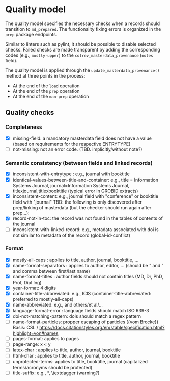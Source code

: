 # Quality model

The quality model specifies the necessary checks when a records should transition to ``md_prepared``. The functionality fixing errors is organized in the `prep` package endpoints.

Similar to linters such as pylint, it should be possible to disable selected checks. Failed checks are made transparent by adding the corresponding codes (e.g., `mostly-upper`) to the `colrev_masterdata_provenance` (`notes` field).

The quality model is applied through the `update_masterdata_provenance()` method at three points in the process:

- At the end of the `load` operation
- At the end of the `prep` operation
- At the end of the `man-prep` operation

<!--
CHECK SYSTEMATICALLY:
Resources: https://github.com/Kingsford-Group/biblint

- search sources/provenance
- identification (reducing manual/error-prone processes)
- quality rules: fit for purposes: dedupe/reporting/citing the sample
- dedupe: prepare, dedupe, dedupe-special-cases, validate, undo
- use ontology to capture the "research history"/relations

- Introduce quality defect rules with id s like pylint (and add examples)
- Use in provenance and allow users to disable or add custom rules.
- Extract the rules to a separate script

TBD: separately
- check for compliance with rules
- apply prep package endpoints to fix defets

TBD: General errors category? (quality_defect)
Should the following simply be corrected?
- associated-entity (???): correction, update, ... (-> RESEARCH-HISTORY)
- non-entity (??): editorial board, cover page, back-matter (-> RESEARCH-HISTORY)

TBD: should it be possible to override all rules? how? how do we make sure that follow-up operations do not re-apply the requirements?
TBD: language: add missing (always required) - BUT: language is not a masterdata item (missing only applies to masterdata...)

Timeliness:
- outdated (?)
- up-to-date (status: retracted? volatile fields like citations, completeness)

Error, Warning, Convention (https://pylint.readthedocs.io/en/latest/user_guide/messages/message_control.html)

TBD: At some point, the quality checks may be extracted as a standalone bibtex-linter - BUT: checks like not-in-toc require the CoLRev infrastructure...
-->

## Quality checks

### Completeness

- [x] missing-field: a mandatory masterdata field does not have a value (based on requirements for the respective ENTRYTYPE)
- [ ] not-missing: not an error code. (TBD. implicitly/without note?)

### Semantic consistency (between fields and linked records)

- [x] inconsistent-with-entrytype : e.g., journal with booktitle
- [x] identical-values-between-title-and-container: e.g., title = Information Systems Journal, journal=Information Systems Journal, titlexjournal,titlexbooktitle (typical error in GROBID extracts)
- [x] inconsistent-content: e.g., journal field with "conference" or booktitle field with "journal"
TBD: the following is only discovered after prep/linking of masterdata (but the checker should run again after prep...):
- [x] record-not-in-toc: the record was not found in the tables of contents of the journal
- [ ] inconsistent-with-linked-record: e.g., metadata associated with doi is not similar to metadata of the record (global-id-conflict)

### Format

- [x] mostly-all-caps : applies to title, author, journal, booktitle, ...
- [x] name-format-separators : applies to author, editor, ... (should be " and " and comma between first/last name)
- [x] name-format-titles : author fields should not contain titles (MD, Dr, PhD, Prof, Dipl Ing)
- [x] year-format: 4 digits
- [x] container-title-abbreviated: e.g., ICIS (container-title-abbreviated: preferred to mostly-all-caps)
- [x] name-abbreviated: e.g., and others/et al/...
- [x] language-format-error : language fields should match ISO 639-3
- [x] doi-not-matching-pattern: dois should match a regex pattern
- [ ] name-format-particles: propper escaping of particles ({vom Brocke}) Basis: CSL / https://docs.citationstyles.org/en/stable/specification.html?highlight=von#names
- [ ] pages-format: applies to pages
- [ ] page-range: x < y
- [ ] latex-char : applies to title, author, journal, booktitle
- [ ] html-char : applies to title, author, journal, booktitle
- [ ] unprotected-terms: applies to title, booktitle, journal (capitalized terms/acronyms should be protected)
- [ ] title-suffix: e.g., *, \textdagger (warning?)
